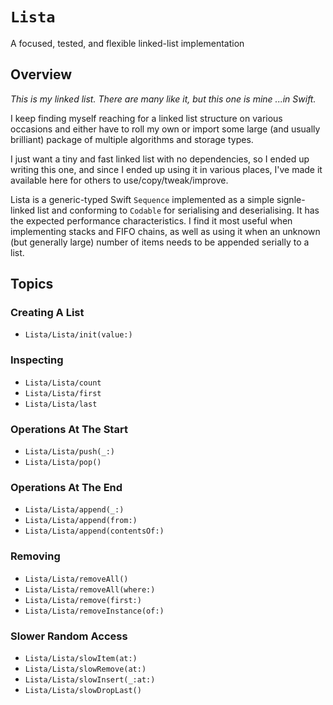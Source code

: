 # ``Lista``

A focused, tested, and flexible linked-list implementation

## Overview

_This is my linked list. There are many like it, but this one is mine ...in Swift._

I keep finding myself reaching for a linked list structure on various occasions and either have to roll my own or import some large (and usually brilliant) package of multiple algorithms and storage types.

I just want a tiny and fast linked list with no dependencies, so I ended up writing this one, and since I ended up using it in various places, I've made it available here for others to use/copy/tweak/improve.

Lista is a generic-typed Swift `Sequence` implemented as a simple signle-linked list and conforming to `Codable` for serialising and deserialising. It has the expected performance characteristics. I find it most useful when implementing stacks and FIFO chains, as well as using it when an unknown (but generally large) number of items needs to be appended serially to a list.

## Topics

### Creating A List
- ``Lista/Lista/init(value:)``

### Inspecting
- ``Lista/Lista/count``
- ``Lista/Lista/first``
- ``Lista/Lista/last``


### Operations At The Start
- ``Lista/Lista/push(_:)``
- ``Lista/Lista/pop()``

### Operations At The End
- ``Lista/Lista/append(_:)``
- ``Lista/Lista/append(from:)``
- ``Lista/Lista/append(contentsOf:)``

### Removing
- ``Lista/Lista/removeAll()``
- ``Lista/Lista/removeAll(where:)``
- ``Lista/Lista/remove(first:)``
- ``Lista/Lista/removeInstance(of:)``

### Slower Random Access
- ``Lista/Lista/slowItem(at:)``
- ``Lista/Lista/slowRemove(at:)``
- ``Lista/Lista/slowInsert(_:at:)``
- ``Lista/Lista/slowDropLast()``

